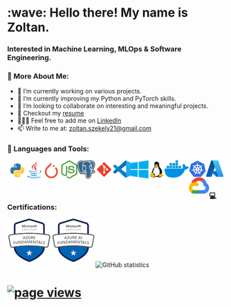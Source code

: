 <h1 align="left" id="readme-title">:wave: Hello there! My name is Zoltan.</h1> 
<h3 align="left">Interested in Machine Learning, MLOps & Software Engineering.</h3>

### 🧐 More About Me:

- 🔭 I’m currently working on various projects. 
- 🌱 I’m currently improving my Python and PyTorch skills. 
- 👯 I’m looking to collaborate on interesting and meaningful projects.
- 📝 Checkout my [resume](https://zoltanszekely21.github.io/ZoltanSzekelyCV/)
- 👨🏻‍💻 Feel free to add me on [LinkedIn](https://www.linkedin.com/in/zoltan-ioan-szekely/)
- 📫 Write to me at: zoltan.szekely21@gmail.com  


### 🔨 Languages and Tools:

<a href="https://www.python.org" target="_blank"><img align="left" src="/assets/python.svg" alt="Python" height="46px"/> </a> 

<a href="https://www.java.com" target="_blank"><img align="left" alt="Java" height ="42px" src="/assets/java.png"> </a>

<a href="https://pytorch.org/" target="_blank"><img align="left" src="/assets/pytorch.svg" alt="PyTorch" height="46px"/> </a> 

<a href="https://nodejs.org" target="_blank"><img align="left" alt="Node.js" height ="42px" src="/assets/nodejs.svg"> </a>

<a href="https://www.postgresql.org/" target="_blank"><img align="left" src="/assets/Postgresql.svg" alt="PostgreSQL" height="42px"/> </a> 

<a href="https://git-scm.com/" target="_blank"><img align="left" src="/assets/git-scm.svg" alt="Git" height="42px"/> </a> 

<a href="https://code.visualstudio.com/" target="_blank"><img align="left" src="/assets/vscode.svg" alt="Visual Studio Code" height="40px"/> </a> 

<a href="https://www.microsoft.com/en-us/windows-server" target="_blank"><img align="left" src="/assets/windows.svg" alt="Windows" height="42px"/> </a> 

<a href="https://www.linux.org/" target="_blank"><img align="left" src="/assets/linux.svg" alt="Linux" height="44px"/> </a>

<a href="https://www.docker.com/" target="_blank"><img align="left" src="/assets/docker.svg" alt="Docker" height="40px"/> </a>

<a href="https://kubernetes.io/" target="_blank"><img align="left" alt="Kubernetes" height ="39px"  src="/assets/k8.svg"> </a>

<a href="https://azure.microsoft.com/en-us/" target="_blank"><img align="left" src="/assets/Azure2021.svg" alt="Microsoft Azure" height="38px"/> </a>

<a href="https://cloud.google.com/" target="_blank"><img align="left" src="/assets/gcp.svg" alt="Google Cloud Platform" height="38px"/> </a>  <br/>

<br>

### 💻 Certifications:

<a href="https://docs.microsoft.com/en-us/learn/certifications/azure-fundamentals/" target="_blank"><img align="left" src="/assets/az-900.png" alt="Azure" height="102px"/> </a> 
<a href="https://docs.microsoft.com/en-us/learn/certifications/azure-fundamentals/" target="_blank"><img align="left" src="/assets/ai-900.png" alt="Azure" height="102px"/> </a> 

<br>

<br>

<br>

<br>

<br>



![GitHub statistics](https://github-readme-stats.vercel.app/api?username=zoltanszekely21&theme=dark&show_icons=true)  
<h1 align="left"><a href="https://github.com/MacroPower/MacroPower"><img src="https://gpvc.arturio.dev/zoltanszekely21" alt="page views" /></h1>
